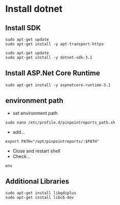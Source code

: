 # Install dotnet

## Install SDK

```
sudo apt-get update
sudo apt-get install -y apt-transport-https

sudo apt-get update
sudo apt-get install -y dotnet-sdk-3.1
```

## Install ASP.Net Core Runtime

```
sudo apt-get install -y aspnetcore-runtime-3.1
```

## environment path
* set environment path
```
sudo nano /etc/profile.d/pinpointreports_path.sh
```
* add...
```
export PATH="/opt/pinpointreports/:$PATH"
```

* Close and restart shell
* Check...
```
env
```

## Additional Libraries
```
sudo apt-get install libgdiplus
sudo apt-get install libc6-dev

```
